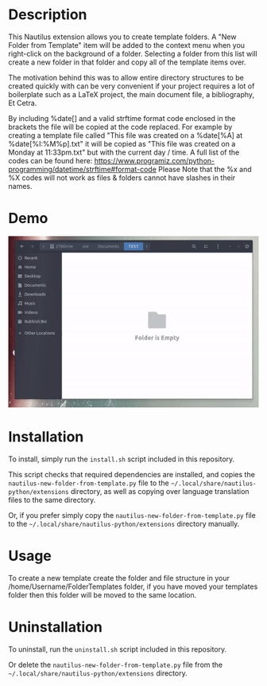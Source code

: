 Description
===========

This Nautilus extension allows you to create template folders.
A "New Folder from Template" item will be added to the context menu when 
you right-click on the background of a folder. Selecting a folder from this
list will create a new folder in that folder and copy all of the template
items over. 

The motivation behind this was to allow entire directory structures to be
created quickly with can be very convenient if your project requires a lot 
of boilerplate such as a LaTeX project, the main document file, a bibliography,
Et Cetra. 

By including %date[] and a valid strftime format code enclosed in the brackets
the file will be copied at the code replaced. For example by creating a template
file called "This file was created on a %date[%A] at %date[%I:%M%p].txt" it will be
copied as "This file was created on a Monday at 11:33pm.txt" but with the current
day / time. A full list of the codes can be found here:
https://www.programiz.com/python-programming/datetime/strftime#format-code
Please Note that the %x and %X codes will not work as files & folders cannot have 
slashes in their names.

Demo
============
![Demo Gif](images/demo.gif)

Installation
============

To install, simply run the `install.sh` script included in this repository.

This script checks that required dependencies are installed, and copies the `nautilus-new-folder-from-template.py` file to the `~/.local/share/nautilus-python/extensions` directory, as well as copying over language translation files to the same directory.

Or, if you prefer simply copy the `nautilus-new-folder-from-template.py` file to the `~/.local/share/nautilus-python/extensions` directory manually. 

Usage
============

To create a new template create the folder and file structure in your /home/Username/FolderTemplates folder, if you have moved your templates folder then this folder will be moved to the same location.

Uninstallation
============
To uninstall, run the `uninstall.sh` script included in this repository.

Or delete the `nautilus-new-folder-from-template.py` file from the `~/.local/share/nautilus-python/extensions` directory.

